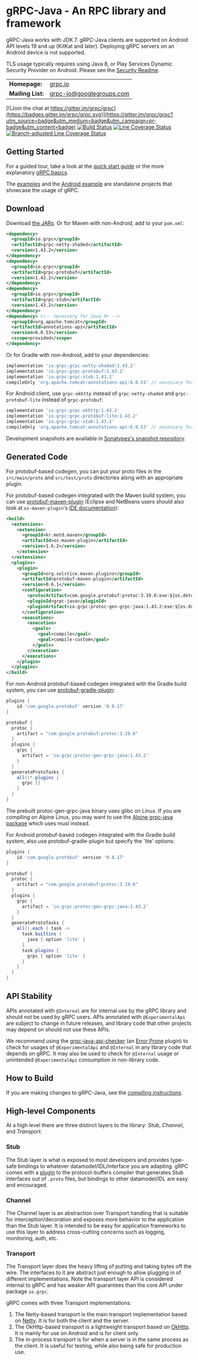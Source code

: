 gRPC-Java - An RPC library and framework
========================================

gRPC-Java works with JDK 7. gRPC-Java clients are supported on Android API
levels 19 and up (KitKat and later). Deploying gRPC servers on an Android
device is not supported.

TLS usage typically requires using Java 8, or Play Services Dynamic Security
Provider on Android. Please see the [Security Readme](SECURITY.md).

<table>
  <tr>
    <td><b>Homepage:</b></td>
    <td><a href="https://grpc.io/">grpc.io</a></td>
  </tr>
  <tr>
    <td><b>Mailing List:</b></td>
    <td><a href="https://groups.google.com/forum/#!forum/grpc-io">grpc-io@googlegroups.com</a></td>
  </tr>
</table>

[![Join the chat at https://gitter.im/grpc/grpc](https://badges.gitter.im/grpc/grpc.svg)](https://gitter.im/grpc/grpc?utm_source=badge&utm_medium=badge&utm_campaign=pr-badge&utm_content=badge)
[![Build Status](https://travis-ci.org/grpc/grpc-java.svg?branch=master)](https://travis-ci.org/grpc/grpc-java)
[![Line Coverage Status](https://coveralls.io/repos/grpc/grpc-java/badge.svg?branch=master&service=github)](https://coveralls.io/github/grpc/grpc-java?branch=master)
[![Branch-adjusted Line Coverage Status](https://codecov.io/gh/grpc/grpc-java/branch/master/graph/badge.svg)](https://codecov.io/gh/grpc/grpc-java)

Getting Started
---------------

For a guided tour, take a look at the [quick start
guide](https://grpc.io/docs/languages/java/quickstart) or the more explanatory [gRPC
basics](https://grpc.io/docs/languages/java/basics).

The [examples](https://github.com/grpc/grpc-java/tree/v1.43.2/examples) and the
[Android example](https://github.com/grpc/grpc-java/tree/v1.43.2/examples/android)
are standalone projects that showcase the usage of gRPC.

Download
--------

Download [the JARs][]. Or for Maven with non-Android, add to your `pom.xml`:
```xml
<dependency>
  <groupId>io.grpc</groupId>
  <artifactId>grpc-netty-shaded</artifactId>
  <version>1.43.2</version>
</dependency>
<dependency>
  <groupId>io.grpc</groupId>
  <artifactId>grpc-protobuf</artifactId>
  <version>1.43.2</version>
</dependency>
<dependency>
  <groupId>io.grpc</groupId>
  <artifactId>grpc-stub</artifactId>
  <version>1.43.2</version>
</dependency>
<dependency> <!-- necessary for Java 9+ -->
  <groupId>org.apache.tomcat</groupId>
  <artifactId>annotations-api</artifactId>
  <version>6.0.53</version>
  <scope>provided</scope>
</dependency>
```

Or for Gradle with non-Android, add to your dependencies:
```gradle
implementation 'io.grpc:grpc-netty-shaded:1.43.2'
implementation 'io.grpc:grpc-protobuf:1.43.2'
implementation 'io.grpc:grpc-stub:1.43.2'
compileOnly 'org.apache.tomcat:annotations-api:6.0.53' // necessary for Java 9+
```

For Android client, use `grpc-okhttp` instead of `grpc-netty-shaded` and
`grpc-protobuf-lite` instead of `grpc-protobuf`:
```gradle
implementation 'io.grpc:grpc-okhttp:1.43.2'
implementation 'io.grpc:grpc-protobuf-lite:1.43.2'
implementation 'io.grpc:grpc-stub:1.43.2'
compileOnly 'org.apache.tomcat:annotations-api:6.0.53' // necessary for Java 9+
```

[the JARs]:
https://search.maven.org/search?q=g:io.grpc%20AND%20v:1.43.2

Development snapshots are available in [Sonatypes's snapshot
repository](https://oss.sonatype.org/content/repositories/snapshots/).

Generated Code
--------------

For protobuf-based codegen, you can put your proto files in the `src/main/proto`
and `src/test/proto` directories along with an appropriate plugin.

For protobuf-based codegen integrated with the Maven build system, you can use
[protobuf-maven-plugin][] (Eclipse and NetBeans users should also look at
`os-maven-plugin`'s
[IDE documentation](https://github.com/trustin/os-maven-plugin#issues-with-eclipse-m2e-or-other-ides)):
```xml
<build>
  <extensions>
    <extension>
      <groupId>kr.motd.maven</groupId>
      <artifactId>os-maven-plugin</artifactId>
      <version>1.6.2</version>
    </extension>
  </extensions>
  <plugins>
    <plugin>
      <groupId>org.xolstice.maven.plugins</groupId>
      <artifactId>protobuf-maven-plugin</artifactId>
      <version>0.6.1</version>
      <configuration>
        <protocArtifact>com.google.protobuf:protoc:3.19.6:exe:${os.detected.classifier}</protocArtifact>
        <pluginId>grpc-java</pluginId>
        <pluginArtifact>io.grpc:protoc-gen-grpc-java:1.43.2:exe:${os.detected.classifier}</pluginArtifact>
      </configuration>
      <executions>
        <execution>
          <goals>
            <goal>compile</goal>
            <goal>compile-custom</goal>
          </goals>
        </execution>
      </executions>
    </plugin>
  </plugins>
</build>
```

[protobuf-maven-plugin]: https://www.xolstice.org/protobuf-maven-plugin/

For non-Android protobuf-based codegen integrated with the Gradle build system,
you can use [protobuf-gradle-plugin][]:
```gradle
plugins {
    id 'com.google.protobuf' version '0.8.17'
}

protobuf {
  protoc {
    artifact = "com.google.protobuf:protoc:3.19.6"
  }
  plugins {
    grpc {
      artifact = 'io.grpc:protoc-gen-grpc-java:1.43.2'
    }
  }
  generateProtoTasks {
    all()*.plugins {
      grpc {}
    }
  }
}
```

[protobuf-gradle-plugin]: https://github.com/google/protobuf-gradle-plugin

The prebuilt protoc-gen-grpc-java binary uses glibc on Linux. If you are
compiling on Alpine Linux, you may want to use the [Alpine grpc-java package][]
which uses musl instead.

[Alpine grpc-java package]: https://pkgs.alpinelinux.org/package/edge/testing/x86_64/grpc-java

For Android protobuf-based codegen integrated with the Gradle build system, also
use protobuf-gradle-plugin but specify the 'lite' options:

```gradle
plugins {
    id 'com.google.protobuf' version '0.8.17'
}

protobuf {
  protoc {
    artifact = "com.google.protobuf:protoc:3.19.6"
  }
  plugins {
    grpc {
      artifact = 'io.grpc:protoc-gen-grpc-java:1.43.2'
    }
  }
  generateProtoTasks {
    all().each { task ->
      task.builtins {
        java { option 'lite' }
      }
      task.plugins {
        grpc { option 'lite' }
      }
    }
  }
}

```

API Stability
-------------

APIs annotated with `@Internal` are for internal use by the gRPC library and
should not be used by gRPC users. APIs annotated with `@ExperimentalApi` are
subject to change in future releases, and library code that other projects
may depend on should not use these APIs.

We recommend using the
[grpc-java-api-checker](https://github.com/grpc/grpc-java-api-checker)
(an [Error Prone](https://github.com/google/error-prone) plugin)
to check for usages of `@ExperimentalApi` and `@Internal` in any library code
that depends on gRPC. It may also be used to check for `@Internal` usage or
unintended `@ExperimentalApi` consumption in non-library code.

How to Build
------------

If you are making changes to gRPC-Java, see the [compiling
instructions](COMPILING.md).

High-level Components
---------------------

At a high level there are three distinct layers to the library: *Stub*,
*Channel*, and *Transport*.

### Stub

The Stub layer is what is exposed to most developers and provides type-safe
bindings to whatever datamodel/IDL/interface you are adapting. gRPC comes with
a [plugin](https://github.com/google/grpc-java/blob/master/compiler) to the
protocol-buffers compiler that generates Stub interfaces out of `.proto` files,
but bindings to other datamodel/IDL are easy and encouraged.

### Channel

The Channel layer is an abstraction over Transport handling that is suitable for
interception/decoration and exposes more behavior to the application than the
Stub layer. It is intended to be easy for application frameworks to use this
layer to address cross-cutting concerns such as logging, monitoring, auth, etc.

### Transport

The Transport layer does the heavy lifting of putting and taking bytes off the
wire. The interfaces to it are abstract just enough to allow plugging in of
different implementations. Note the transport layer API is considered internal
to gRPC and has weaker API guarantees than the core API under package `io.grpc`.

gRPC comes with three Transport implementations:

1. The Netty-based transport is the main transport implementation based on
   [Netty](https://netty.io). It is for both the client and the server.
2. The OkHttp-based transport is a lightweight transport based on
   [OkHttp](https://square.github.io/okhttp/). It is mainly for use on Android
   and is for client only.
3. The in-process transport is for when a server is in the same process as the
   client. It is useful for testing, while also being safe for production use.
